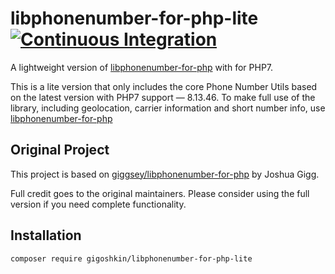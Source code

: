 # libphonenumber-for-php-lite [![Continuous Integration](https://github.com/gigoshkin/libphonenumber-for-php7-lite/actions/workflows/ci.yml/badge.svg)](https://github.com/gigoshkin/libphonenumber-for-php-lite/actions/workflows/ci.yml)

A lightweight version of [libphonenumber-for-php](https://github.com/giggsey/libphonenumber-for-php) with for PHP7.

This is a lite version that only includes the core Phone Number Utils based on the latest version with PHP7 support — 8.13.46. To make full use of the library, including geolocation, carrier information and short number info, use [libphonenumber-for-php](https://github.com/giggsey/libphonenumber-for-php)

## Original Project

This project is based on [giggsey/libphonenumber-for-php](https://github.com/giggsey/libphonenumber-for-php) by Joshua Gigg.

Full credit goes to the original maintainers. Please consider using the full version if you need complete functionality.

## Installation
```composer
composer require gigoshkin/libphonenumber-for-php-lite
```
